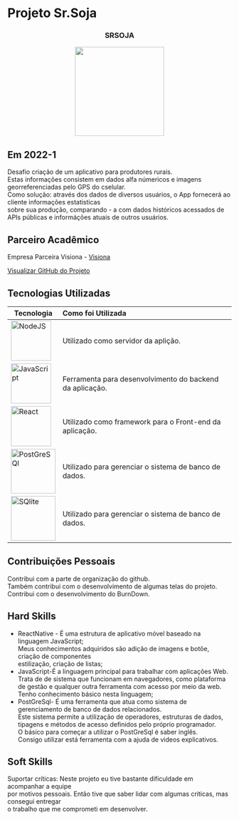 # Projeto Sr.Soja 

<div align=center>
 <h3>SRSOJA</h3>
  <img src="https://user-images.githubusercontent.com/73767256/168936746-33176a30-e4c1-454d-a2df-84937bbe9029.gif" width=200 alt="" />
 
  </div>

## Em 2022-1
Desafio criação de um aplicativo para produtores rurais.<br>
Estas informações consistem em dados alfa númericos e 
imagens georreferenciadas pelo GPS do cselular.<br>
Como solução: através dos dados de diversos usuários, o App fornecerá ao cliente informações 
estatisticas<br> sobre sua produção, comparando - a com dados históricos acessados
de APIs públicas e informáções atuais de outros usuários.

## Parceiro Acadêmico

Empresa Parceira Visiona - <a href="https://www.visionaespacial.com.br/">Visiona</a><br>

[Visualizar GitHub do Projeto](https://github.com/ferreirarita/API-4-SrSoja-2022-1.git)

## Tecnologias Utilizadas
|Tecnologia|Como foi Utilizada|
|-|:-|
|<img src="https://github.com/Ritas2022/Portfolio/assets/111800315/0411e69b-e643-4230-8ad6-c850380daa7c" height="90" title="NodeJS"/>|Utilizado como servidor da aplição.|
|<img src="https://github.com/Ritas2022/Portfolio/assets/111800315/0b258506-dc93-43c9-86d5-ec4fd9f06bb3" height="90" title="JavaScript"/>|Ferramenta para desenvolvimento do backend da aplicação.|
|<img src="https://github.com/Ritas2022/Portfolio/assets/111800315/d8139aed-2f42-4ed4-8c73-45bae51d4479" height="90" title="React"/>|Utilizado como framework para o Front-end da aplicação.|
|<img src="https://github.com/Ritas2022/Portfolio/assets/111800315/dcf01f7b-832a-4e99-b073-c7e1380d85cc" height="100" title="PostGreSQl"/>|Utilizado para gerenciar o sistema de banco de dados.|
|<img src="https://github.com/Ritas2022/Portfolio/assets/111800315/9d3d0c79-44f5-44c5-a1fa-f81437ba4230" height="100" title="SQlite"/>|Utilizado para gerenciar o sistema de banco de dados.|




## Contribuições Pessoais
Contribui com a parte de organização do github.<br>
Também contribui com o desenvolvimento de algumas telas do projeto.<br>
Contribui com o desenvolvimento do BurnDown. 

## Hard Skills

- ReactNative - É uma estrutura de aplicativo móvel baseado na linguagem JavaScript;<br>
Meus conhecimentos adquiridos são adição de imagens e botõe, criação de componentes<br>
estilização, criação de listas;<br>
- JavaScript-É a linguagem principal para trabalhar com aplicações Web.<br>
Trata de de sistema que funcionam em navegadores, como plataforma de gestão e qualquer 
outra ferramenta com acesso por meio da web.<br>
Tenho conhecimento básico nesta linguagem;<br> 
- PostGreSql- É uma ferramenta que atua como sistema de gerenciamento de banco de dados relacionados.<br>
Este sistema permite a utilização de operadores, estruturas de dados, tipagens e métodos 
de acesso definidos pelo próprio programador.<br>
O básico para começar a utilizar o PostGreSql é saber inglês.<br>
Consigo utilizar está ferramenta com a ajuda de videos explicativos.

## Soft Skills

Suportar críticas: Neste projeto eu tive bastante dificuldade em acompanhar 
a equipe<br> por motivos pessoais.
Então tive que saber lidar com algumas criticas, mas consegui entregar <br>
o trabalho que me comprometi em desenvolver.